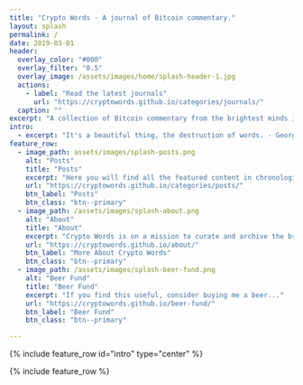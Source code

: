 ```yaml
---
title: "Crypto Words - A journal of Bitcoin commentary."
layout: splash
permalink: /
date: 2019-03-01
header:
  overlay_color: "#000"
  overlay_filter: "0.5"
  overlay_image: /assets/images/home/splash-header-1.jpg
  actions:
    - label: "Read the latest journals"
      url: "https://cryptowords.github.io/categories/journals/"
  caption: ""
excerpt: "A collection of Bitcoin commentary from the brightest minds in the crypto community."
intro: 
  - excerpt: "It's a beautiful thing, the destruction of words. - George Orwell"
feature_row:
  - image_path: assets/images/splash-posts.png
    alt: "Posts"
    title: "Posts"
    excerpt: "Here you will find all the featured content in chronological order. From there you can dig into authors and quarter posted."
    url: "https://cryptowords.github.io/categories/posts/"
    btn_label: "Posts"
    btn_class: "btn--primary"
  - image_path: /assets/images/splash-about.png
    alt: "About"
    title: "About"
    excerpt: "Crypto Words is on a mission to curate and archive the brightest commentary on Bitcoin. We're just getting started."
    url: "https://cryptowords.github.io/about/"
    btn_label: "More About Crypto Words"
    btn_class: "btn--primary"
  - image_path: /assets/images/splash-beer-fund.png
    alt: "Beer Fund"
    title: "Beer Fund"
    excerpt: "If you find this useful, consider buying me a beer..."
    url: "https://cryptowords.github.io/beer-fund/"
    btn_label: "Beer Fund"
    btn_class: "btn--primary"

---
```


{% include feature_row id="intro" type="center" %}

{% include feature_row %}